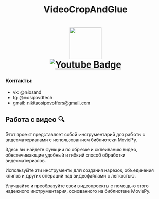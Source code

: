 <h1 align="center">VideoCropAndGlue <a href="https://daniilshat.ru/" target="_blank"></a> 
  <h1 align="center"></a> 
<div id="header" align="center">
  <img src="https://media.giphy.com/media/M9gbBd9nbDrOTu1Mqx/giphy.gif" width="100"/>
</div>
<div id="badges">
  <a href="https://www.youtube.com/channel/UCekelGkIouTx_uAiMQzG0nw">
    <img src="https://img.shields.io/badge/YouTube-red?style=for-the-badge&logo=youtube&logoColor=white" alt="Youtube Badge"/>
  </a>
</div>

### Контакты:
- vk: @niosand
- tg: @nosipovdtech
- gmail: nikitaosipovoffers@gmail.com

## Работа с видео 🔍

Этот проект представляет собой инструментарий для работы с видеоматериалами с использованием библиотеки MoviePy. 

Здесь вы найдете функции по обрезке и склеиванию видео, обеспечивающие удобный и гибкий способ обработки видеоматериалов. 

Используйте эти инструменты для создания нарезок, объединения клипов и других операций над видеофайлами с легкостью. 

Улучшайте и преобразуйте свои видеопроекты с помощью этого надежного инструментария, основанного на библиотеке MoviePy.

